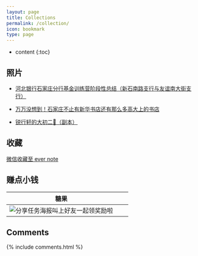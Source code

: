 ```yaml
---
layout: page
title: Collections
permalink: /collection/
icon: bookmark
type: page
---
```


* content
{:toc}



## 照片


* [河北银行石家庄分行基金训练营阶段性总结（新石南路支行与友谊南大街支行）](https://www.meipian.cn/19lxpl1g?share_depth=2)  

* [万万没想到！石家庄不止有新华书店还有那么多高大上的书店](https://www.toutiao.com/i6532711416145641992/)

* [锐行轩的大初二👻（副本）](https://www.meipian.cn/ou6iild?from=timeline&isappinstalled=0)


##  收藏   

[微信收藏至 ever note ](https://www.evernote.com/pub/oicq2005/wechat)


## 赚点小钱  


| 糖果   |          |         |  
|:-------:|:--------:|:------:|  
| ![分享任务海报叫上好友一起领奖励啦](https://o3pvuu23u.qnssl.com/candy/images/candy-poster.png)|   

## Comments

{% include comments.html %}
